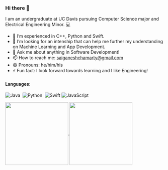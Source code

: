 ### Hi there 👋

I am an undergraduate at UC Davis pursuing Computer Science major and Electrical Engineering Minor. 💻

- 🌱 I’m experienced in C++, Python and Swift.
- 🤔 I’m looking for an intenship that can help me further my understanding on Machine Learning and App Development.
- 💬 Ask me about anything in Software Development!
- 📫 How to reach me: saiganeshchamarty@gmail.com
- 😄 Pronouns: he/him/his
- ⚡ Fun fact: I look forward towards learning and I like Engineering!

#### Languages:

![Java](https://img.shields.io/badge/Java-ED8B00?style=for-the-badge&logo=java&logoColor=white)&nbsp;
![Python](https://img.shields.io/badge/Python-3776AB?style=for-the-badge&logo=python&logoColor=white)&nbsp;
![Swift](https://img.shields.io/badge/Swift-FA7343?style=for-the-badge&logo=swift&logoColor=white)
![JavaScript](https://img.shields.io/badge/JavaScript-F7DF1E?style=for-the-badge&logo=javascript&logoColor=black)


<a href="https://github.com/SaiChamarty/github-readme-stats">
  <img height=200 align="center" src="https://readme.junebase.com/?username=SaiChamarty&show_icons=true&theme=transparent" />
</a>
<a href="https://github.com/SaiChamarty/convoychat">
  <img height=200 align="center" src="https://readme.junebase.com/top-langs?username=SaiChamarty&layout=compact&langs_count=8&card_width=100&theme=transparent" />
</a>

